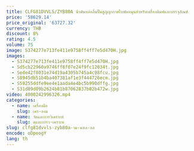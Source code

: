 ```yaml
---
title: CLFG81DVVLS/ZYB80A น้ํามันหล่อลื่นปั๊มสูญญากาศใบพัดหมุนสําหรับเครื่องพิมพ์และบรรจุภัณฑ์
price: '58629.14'
price_original: '63727.32'
currency: THB
discount: 8%
rating: 4.5
volume: 75
image: S374277e713fe411e9758ff4ff7e5d470H.jpg
images:
  - S374277e713fe411e9758ff4ff7e5d470H.jpg
  - Sd5cb22960a9746ff8f07e24f9fc12034t.jpg
  - Sede42f8031e74d19a4305b745a4c98fcu.jpg
  - S8945db51b4ba407381af1e3f444726ecm.jpg
  - S59255ddfe9ee4e1aada4e4bc5b990dffg.jpg
  - S31d89d09b2624b81b87062837b02b472w.jpg
video: 4000242996326.mp4
categories:
  - name: เครื่องมือ
    slug: เคร-องม
  - name: วัดและการวิเคราะห์
    slug: ดและการว-เคราะห
slug: clfg81dvvls-zyb80a-าม-นหล-อล
encode: oDpeogY
lang: th
---
```

  